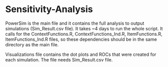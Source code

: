 # Sensitivity-Analysis

PowerSim is the main file and it contains the full analysis to output simulations (Sim_Result.csv file). It takes ~4 days to run the whole script. 
It calls for the ContextFunctions.R, ContextFunctions_Ind.R, ItemFunctions.R, ItemFunctions_Ind.R files, so these dependencies should be in the same directory as the main file.

Visualizations file contains the dot plots and ROCs that were created for each simulation. The file needs Sim_Result.csv file.
